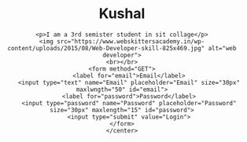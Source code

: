 <!DOCTYPE html>
<html lang="en">
<head>
    <meta charset="UTF-8">
    <meta http-equiv="X-UA-Compatible" content="IE=edge">
    <meta name="viewport" content="width=device-width, initial-scale=1.0">
    <title>kushal</title>
</head>
<body>
    <center>
    <h1>Kushal</h1>
    
    <p>I am a 3rd semister student in sit collage</p>
    <img src="https://www.webskittersacademy.in/wp-content/uploads/2015/08/Web-Developer-skill-825x469.jpg" alt="web developer">
    <br></br>
    <form method="GET">
        <label for="email">Email</label>
        <input type="text" name="Email" placeholder="Email" size="30px" maxlwngth="50" id="email">
        <label for="password">Password</label>
        <input type="password" name="Password" placeholder="Password" size="30px" maxlength="15" id="password">
        <input type="submit" value="Login">
    </form>
    </center>
</body>
</html>
